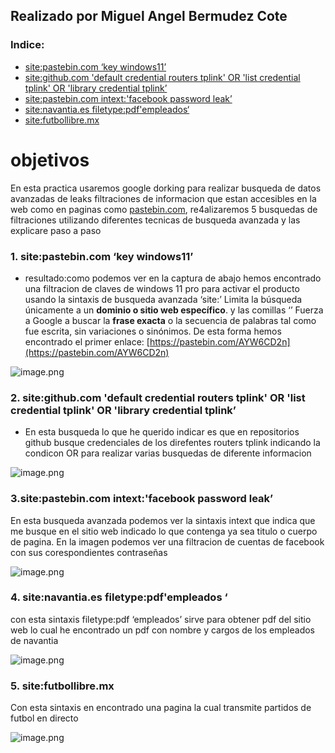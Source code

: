 

## Realizado por Miguel Angel Bermudez Cote

### Indice:

- [site:pastebin.com ‘key windows11’](#user-content-1-sitepastebincom-key-windows11)
- [site:github.com 'default credential routers tplink' OR 'list credential tplink' OR 'library credential tplink’](#user-content-2-sitegithubcom-default-credential-routers-tplink-or-list-credential-tplink-or-library-credential-tplink’)
- [site:pastebin.com intext:'facebook password leak’](#user-content-3sitepastebincom-intextfacebook-password-leak)
- [site:navantia.es filetype:pdf'empleados‘](#user-content-4-sitenavantiaes-filetypepdfempleados-)
- [site:futbollibre.mx](#user-content-5-sitefutbollibremx)





# objetivos

En esta practica usaremos google dorking para realizar busqueda de datos avanzadas de leaks filtraciones de informacion que estan accesibles en la web como en paginas como [pastebin.com](http://pastebin.com), re4alizaremos 5 busquedas de filtraciones utilizando diferentes tecnicas de busqueda avanzada y las explicare paso a paso 

### 1. site:pastebin.com ‘key windows11’

- resultado:como podemos ver en la captura de abajo hemos encontrado una filtracion de claves de windows 11 pro para activar el producto usando la sintaxis de busqueda avanzada ‘site:’
Limita la búsqueda únicamente a un **dominio o sitio web específico**.
y las comillas ‘’ 
Fuerza a Google a buscar la **frase exacta** o la secuencia de palabras tal como fue escrita, sin variaciones o sinónimos. De esta forma hemos encontrado el primer enlace: [https://pastebin.com/AYW6CD2n](https://pastebin.com/AYW6CD2n)

![image.png](image.png)

### 2. site:github.com 'default credential routers tplink' OR 'list credential tplink' OR 'library credential tplink’

- En esta busqueda lo que he querido indicar es que en repositorios github busque credenciales de los direfentes routers tplink indicando la condicon OR para realizar varias busquedas de diferente informacion

![image.png](image%201.png)

### 3.site:pastebin.com intext:'facebook password leak’

En esta busqueda avanzada podemos ver la sintaxis intext que indica que me busque en el sitio web indicado lo que contenga ya sea titulo o cuerpo de pagina. En la imagen podemos ver una filtracion de cuentas de facebook con sus corespondientes contraseñas

![image.png](image%202.png)

### 4. site:navantia.es filetype:pdf'empleados ‘

con esta sintaxis filetype:pdf ‘empleados’ sirve para obtener pdf del sitio web lo cual he encontrado un pdf con nombre y cargos de los empleados de navantia 

![image.png](image%203.png)

### 5. site:futbollibre.mx

Con esta sintaxis en encontrado una pagina la cual transmite partidos de futbol en directo 

![image.png](image%204.png)
